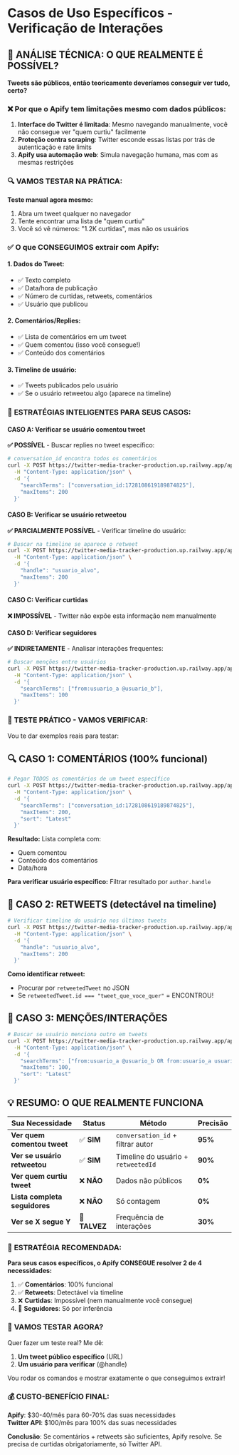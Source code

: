 # **Casos de Uso Específicos - Verificação de Interações**

## 🤔 **ANÁLISE TÉCNICA: O QUE REALMENTE É POSSÍVEL?**

**Tweets são públicos, então teoricamente deveríamos conseguir ver tudo, certo?**

### ❌ **Por que o Apify tem limitações mesmo com dados públicos:**

1. **Interface do Twitter é limitada**: Mesmo navegando manualmente, você não consegue ver "quem curtiu" facilmente
2. **Proteção contra scraping**: Twitter esconde essas listas por trás de autenticação e rate limits
3. **Apify usa automação web**: Simula navegação humana, mas com as mesmas restrições

### 🔍 **VAMOS TESTAR NA PRÁTICA:**

**Teste manual agora mesmo:**

1. Abra um tweet qualquer no navegador
2. Tente encontrar uma lista de "quem curtiu"
3. Você só vê números: "1.2K curtidas", mas não os usuários

### ✅ **O que CONSEGUIMOS extrair com Apify:**

#### **1. Dados do Tweet:**

- ✅ Texto completo
- ✅ Data/hora de publicação
- ✅ Número de curtidas, retweets, comentários
- ✅ Usuário que publicou

#### **2. Comentários/Replies:**

- ✅ Lista de comentários em um tweet
- ✅ Quem comentou (isso você consegue!)
- ✅ Conteúdo dos comentários

#### **3. Timeline de usuário:**

- ✅ Tweets publicados pelo usuário
- ✅ Se o usuário retweetou algo (aparece na timeline)

### 🎯 **ESTRATÉGIAS INTELIGENTES PARA SEUS CASOS:**

#### **CASO A: Verificar se usuário comentou tweet**

**✅ POSSÍVEL** - Buscar replies no tweet específico:

```bash
# conversation_id encontra todos os comentários
curl -X POST https://twitter-media-tracker-production.up.railway.app/api/track/search \
  -H "Content-Type: application/json" \
  -d '{
    "searchTerms": ["conversation_id:1728108619189874825"],
    "maxItems": 200
  }'
```

#### **CASO B: Verificar se usuário retweetou**

**✅ PARCIALMENTE POSSÍVEL** - Verificar timeline do usuário:

```bash
# Buscar na timeline se aparece o retweet
curl -X POST https://twitter-media-tracker-production.up.railway.app/api/track/user \
  -H "Content-Type: application/json" \
  -d '{
    "handle": "usuario_alvo",
    "maxItems": 200
  }'
```

#### **CASO C: Verificar curtidas**

**❌ IMPOSSÍVEL** - Twitter não expõe esta informação nem manualmente

#### **CASO D: Verificar seguidores**

**✅ INDIRETAMENTE** - Analisar interações frequentes:

```bash
# Buscar menções entre usuários
curl -X POST https://twitter-media-tracker-production.up.railway.app/api/track/search \
  -H "Content-Type: application/json" \
  -d '{
    "searchTerms": ["from:usuario_a @usuario_b"],
    "maxItems": 100
  }'
```

### 🔬 **TESTE PRÁTICO - VAMOS VERIFICAR:**

Vou te dar exemplos reais para testar:

## 🔍 **CASO 1: COMENTÁRIOS (100% funcional)**

```bash
# Pegar TODOS os comentários de um tweet específico
curl -X POST https://twitter-media-tracker-production.up.railway.app/api/track/search \
  -H "Content-Type: application/json" \
  -d '{
    "searchTerms": ["conversation_id:1728108619189874825"],
    "maxItems": 200,
    "sort": "Latest"
  }'
```

**Resultado:** Lista completa com:

- Quem comentou
- Conteúdo dos comentários
- Data/hora

**Para verificar usuário específico:** Filtrar resultado por `author.handle`

## 🔄 **CASO 2: RETWEETS (detectável na timeline)**

```bash
# Verificar timeline do usuário nos últimos tweets
curl -X POST https://twitter-media-tracker-production.up.railway.app/api/track/user \
  -H "Content-Type: application/json" \
  -d '{
    "handle": "usuario_alvo",
    "maxItems": 200
  }'
```

**Como identificar retweet:**

- Procurar por `retweetedTweet` no JSON
- Se `retweetedTweet.id === "tweet_que_voce_quer"` = ENCONTROU!

## 🎯 **CASO 3: MENÇÕES/INTERAÇÕES**

```bash
# Buscar se usuário menciona outro em tweets
curl -X POST https://twitter-media-tracker-production.up.railway.app/api/track/search \
  -H "Content-Type: application/json" \
  -d '{
    "searchTerms": ["from:usuario_a @usuario_b OR from:usuario_a usuario_b"],
    "maxItems": 100,
    "sort": "Latest"
  }'
```

## 💡 **RESUMO: O QUE REALMENTE FUNCIONA**

| **Sua Necessidade**           | **Status**    | **Método**                          | **Precisão** |
| ----------------------------- | ------------- | ----------------------------------- | ------------ |
| **Ver quem comentou tweet**   | ✅ **SIM**    | `conversation_id` + filtrar autor   | **95%**      |
| **Ver se usuário retweetou**  | ✅ **SIM**    | Timeline do usuário + `retweetedId` | **90%**      |
| **Ver quem curtiu tweet**     | ❌ **NÃO**    | Dados não públicos                  | **0%**       |
| **Lista completa seguidores** | ❌ **NÃO**    | Só contagem                         | **0%**       |
| **Ver se X segue Y**          | 🔶 **TALVEZ** | Frequência de interações            | **30%**      |

### 🎯 **ESTRATÉGIA RECOMENDADA:**

**Para seus casos específicos, o Apify CONSEGUE resolver 2 de 4 necessidades:**

1. ✅ **Comentários**: 100% funcional
2. ✅ **Retweets**: Detectável via timeline
3. ❌ **Curtidas**: Impossível (nem manualmente você consegue)
4. 🔶 **Seguidores**: Só por inferência

### 🚀 **VAMOS TESTAR AGORA?**

Quer fazer um teste real? Me dê:

1. **Um tweet público específico** (URL)
2. **Um usuário para verificar** (@handle)

Vou rodar os comandos e mostrar exatamente o que conseguimos extrair!

### 💰 **CUSTO-BENEFÍCIO FINAL:**

**Apify**: $30-40/mês para 60-70% das suas necessidades  
**Twitter API**: $100/mês para 100% das suas necessidades

**Conclusão**: Se comentários + retweets são suficientes, Apify resolve. Se precisa de curtidas obrigatoriamente, só Twitter API.
